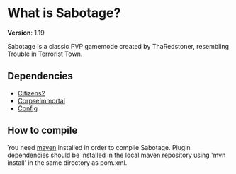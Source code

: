 # What is Sabotage?

**Version**: 1.19  
  
Sabotage is a classic PVP gamemode created by ThaRedstoner, resembling Trouble in Terrorist Town.

## Dependencies
- [Citizens2](https://ci.citizensnpcs.co/view/Citizens/job/Citizens2/)
- [CorpseImmortal](https://github.com/ryanopily/corpseimmortal)
- [Config](https://github.com/ryanopily/config)

## How to compile

You need [maven](https://maven.apache.org/install.html) installed in order to compile Sabotage.
Plugin dependencies should be installed in the local maven repository using 'mvn install' in the same directory as pom.xml.
